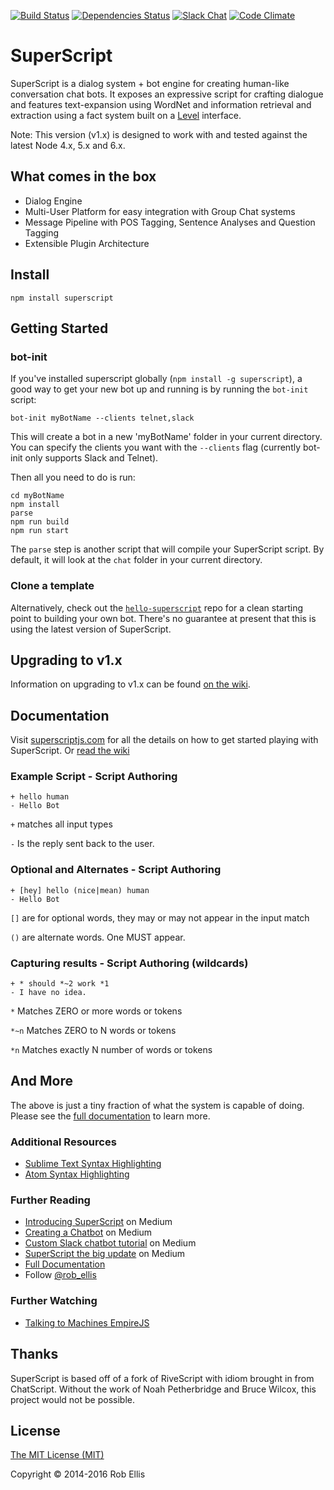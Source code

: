 [![Build Status](https://travis-ci.org/superscriptjs/superscript.svg?branch=master)](https://travis-ci.org/superscriptjs/superscript)
[![Dependencies Status](https://david-dm.org/superscriptjs/superscript.svg)](https://david-dm.org/superscriptjs/superscript)
[![Slack Chat](https://superscript-slackin.herokuapp.com/badge.svg)](https://superscript-slackin.herokuapp.com/)
[![Code Climate](https://codeclimate.com/github/silentrob/superscript/badges/gpa.svg)](https://codeclimate.com/github/silentrob/superscript)

# SuperScript

SuperScript is a dialog system + bot engine for creating human-like conversation chat bots. It exposes an expressive script for crafting dialogue and features text-expansion using WordNet and information retrieval and extraction using a fact system built on a [Level](https://github.com/Level/level) interface.

Note: This version (v1.x) is designed to work with and tested against the latest Node 4.x, 5.x and 6.x.

## What comes in the box

* Dialog Engine
* Multi-User Platform for easy integration with Group Chat systems
* Message Pipeline with POS Tagging, Sentence Analyses and Question Tagging
* Extensible Plugin Architecture

## Install

    npm install superscript

## Getting Started

### bot-init

If you've installed superscript globally (`npm install -g superscript`), a good way to get your new bot up and running is by running the `bot-init` script:

    bot-init myBotName --clients telnet,slack

This will create a bot in a new 'myBotName' folder in your current directory. You can specify the clients you want with the `--clients` flag (currently bot-init only supports Slack and Telnet).

Then all you need to do is run:

```
cd myBotName
npm install
parse
npm run build
npm run start
```

The `parse` step is another script that will compile your SuperScript script. By default, it will look at the `chat` folder in your current directory.

### Clone a template

Alternatively, check out the [`hello-superscript`](https://github.com/silentrob/hello-superscript) repo for a clean starting point to building your own bot. There's no guarantee at present that this is using the latest version of SuperScript.

## Upgrading to v1.x

Information on upgrading to v1.x can be found [on the wiki](https://github.com/superscriptjs/superscript/wiki/Upgrade_Guide).

## Documentation

Visit [superscriptjs.com](http://superscriptjs.com) for all the details on how to get started playing with SuperScript. Or [read the wiki](https://github.com/superscriptjs/superscript/wiki)

### Example Script - Script Authoring

    + hello human
    - Hello Bot

`+` matches all input types

`-` Is the reply sent back to the user.


### Optional and Alternates - Script Authoring

    + [hey] hello (nice|mean) human
    - Hello Bot

`[]` are for optional words, they may or may not appear in the input match

`()` are alternate words. One MUST appear.

### Capturing results - Script Authoring (wildcards)

    + * should *~2 work *1
    - I have no idea.

`*` Matches ZERO or more words or tokens

`*~n` Matches ZERO to N words or tokens

`*n` Matches exactly N number of words or tokens


## And More

The above is just a tiny fraction of what the system is capable of doing. Please see the [full documentation](http://superscriptjs.com) to learn more.


### Additional Resources

* [Sublime Text Syntax Highlighting](https://github.com/mariusursache/superscript-sublimetext)
* [Atom Syntax Highlighting](https://github.com/DBozhinovski/language-superscript)

### Further Reading

* [Introducing SuperScript](https://medium.com/@rob_ellis/superscript-ce40e9720bef) on Medium
* [Creating a Chatbot](https://medium.com/@rob_ellis/creating-a-chat-bot-42861e6a2acd) on Medium
* [Custom Slack chatbot tutorial](https://medium.com/@rob_ellis/slack-superscript-rise-of-the-bots-bba8506a043c) on Medium
* [SuperScript the big update](https://medium.com/@rob_ellis/superscript-the-big-update-3fa8099ab89a) on Medium
* [Full Documentation](https://github.com/silentrob/superscript/wiki)
* Follow [@rob_ellis](https://twitter.com/rob_ellis)

### Further Watching

* [Talking to Machines EmpireJS](https://www.youtube.com/watch?v=uKqO6HCKSBg)

## Thanks

SuperScript is based off of a fork of RiveScript with idiom brought in from ChatScript. Without the work of Noah Petherbridge and Bruce Wilcox, this project would not be possible.

## License

[The MIT License (MIT)](LICENSE.md)

Copyright © 2014-2016 Rob Ellis
